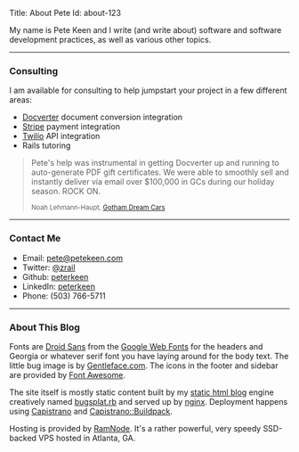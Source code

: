 Title: About Pete
Id: about-123

My name is Pete Keen and I write (and write about) software and software development practices, as well as various other topics.

<hr class="separator">


### Consulting

I am available for consulting to help jumpstart your project in a few different areas:

* [Docverter](http://www.docverter.com) document conversion integration
* [Stripe](https://stripe.com) payment integration
* [Twilio](http://twilio.com) API integration
* Rails tutoring

<blockquote>Pete's help was instrumental in getting Docverter up and running to auto-generate PDF gift certificates.  We were able to smoothly sell and instantly deliver via email over $100,000 in GCs during our holiday season. ROCK ON.

<small>Noah Lehmann-Haupt, <a href="http://www.gothamdreamcars.com/">Gotham Dream Cars</a></small>
</blockquote>

<hr class="separator">

### Contact Me


* <i class="icon-envelope"></i> Email: [pete@petekeen.com](mailto:pete@petekeen.com)
* <i class="icon-twitter"></i> Twitter: [@zrail](http://twitter.com/zrail)
* <i class="icon-github"></i> Github: [peterkeen](https://github.com/peterkeen)
* <i class="icon-linkedin"></i> LinkedIn: [peterkeen](http://www.linkedin.com/in/peterkeen)
* <i class="icon-phone"></i> Phone: (503) 766-5711

<hr class="separator">

### About This Blog

Fonts are [Droid Sans][] from the [Google Web Fonts][] for the headers and Georgia or whatever serif font you have laying around for the body text. The little bug image is by [Gentleface.com][]. The icons in the footer and sidebar are provided by [Font Awesome][].

The site itself is mostly static content built by my [static html blog][] engine creatively named [bugsplat.rb][] and served up by [nginx][]. Deployment happens using [Capistrano][] and [Capistrano::Buildpack][].

Hosting is provided by [RamNode][]. It's a rather powerful, very speedy SSD-backed VPS hosted in Atlanta, GA.

[Droid Sans]: http://www.google.com/webfonts/family?family=Droid+Sans&subset=latin
[Google Web Fonts]: http://www.google.com/webfonts
[Gentleface.com]: http://www.gentleface.com/
[bugsplat.rb]: https://github.com/peterkeen/bugsplat.rb
[static html blog]: /static-html-blog
[nginx]: http://wiki.nginx.org/Main
[Capistrano]: https://github.com/capistrano/capistrano
[Capistrano::Buildpack]: https://github.com/peterkeen/capistrano-buildpack
[RamNode]: https://clientarea.ramnode.com/aff.php?aff=142
[Font Awesome]: http://fortawesome.github.io/Font-Awesome/
